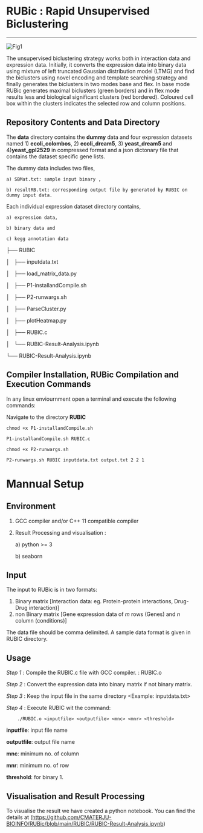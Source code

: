 # RUBic : Rapid Unsupervised Biclustering
-------------------------------------------
![Fig1](https://github.com/CMATERJU-BIOINFO/RUBic/assets/56863228/243df6d6-74e2-4a9d-a8d1-af33a127bd08)

The unsupervised biclustering strategy works both in interaction data and expression data. Initially, it converts the expression data into binary data using mixture of left truncated Gaussian distribution model (LTMG) and find the biclusters using novel encoding and template searching strategy and finally generates the biclusters in two modes base and flex. In base mode RUBic generates maximal biclusters (green borders) and in flex mode results less and biological significant clusters (red bordered). Coloured cell box within the clusters indicates the selected row and column positions.

## Repository Contents and Data Directory

The **data** directory contains the **dummy** data and four expression datasets named 1) **ecoli_colombos**, 2) **ecoli_dream5**, 3) **yeast_dream5** and 4)**yeast_gpl2529** in compressed format and a json dictonary file that contains the dataset specific gene lists.

The dummy data includes two files,

	a) SBMat.txt: sample input binary ,
   
	b) resultRB.txt: corresponding output file by generated by RUBIC on dummy input data.

Each individual expression dataset directory contains, 

	a) expression data, 
   
	b) binary data and 
   
	c) kegg annotation data

├── RUBIC

│   ├── inputdata.txt

│   ├── load_matrix_data.py

│   ├── P1-installandCompile.sh

│   ├── P2-runwargs.sh

│   ├── ParseCluster.py

│   ├── plotHeatmap.py

│   ├── RUBIC.c

│   └── RUBIC-Result-Analysis.ipynb

└── RUBIC-Result-Analysis.ipynb


**Compiler Installation, RUBic Compilation and Execution Commands**
-------------------------------------------
In any linux enviournment open a terminal and execute the following commands:

Navigate to the directory **RUBIC**


	chmod +x P1-installandCompile.sh
 
	P1-installandCompile.sh RUBIC.c
 
	chmod +x P2-runwargs.sh
 
	P2-runwargs.sh RUBIC inputdata.txt output.txt 2 2 1
   

# Mannual Setup

**Environment**
-------------------------------------------
1. GCC compiler and/or  C++ 11 compatible compiler 
2. Result Processing and visualisation  :

   a)  python >= 3
   
   b)  seaborn

**Input**
-------------------------------------------
The input to RUBic is in two formats: 

  1. Binary matrix [Interaction data: eg. Protein-protein interactions, Drug-Drug interaction)]
  2. non Binary matrix [Gene expression data of _m_ rows (Genes) and _n_ column (conditions)]
     
The data file should be comma delimited.
A sample data format is given in RUBIC directory. 

**Usage**
-------------------------------------------
_Step 1_ : Compile the RUBIC.c file with GCC compiler. : RUBIC.o

_Step 2_ : Convert the expression data into binary matrix if not binary matrix.

_Step 3_ : Keep the input file in the same directory  <Example: inputdata.txt>

_Step 4_ : Execute RUBIC wit the command:

        ./RUBIC.o <inputfile> <outputfile> <mnc> <mnr> <threshold>

   **inputfile**: input file name
   
   **outputfile**: output file name
   
   **mnc**: minimum no. of column
   
   **mnr**: minimum no. of row
   
   **threshold**: for binary 1.

**Visualisation and Result Processing**
-------------------------------------------
To visualise the result we have created a python notebook. You can find the details at (https://github.com/CMATERJU-BIOINFO/RUBic/blob/main/RUBIC/RUBIC-Result-Analysis.ipynb)
   
